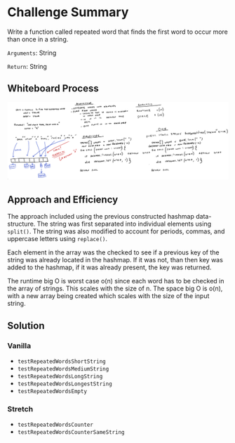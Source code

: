# Challenge Summary
Write a function called repeated word that finds the first word to occur more than once in a string.

`Arguments`: String

`Return`: String 

## Whiteboard Process
![Code Challenge 31 Diagram](../lib/images/Java_CodeChallenge31.png)

## Approach and Efficiency

The approach included using the previous constructed hashmap data-structure. The string was first separated into individual
elements using `split()`. The string was also modified to account for periods, commas, and uppercase letters using `replace()`.

Each element in the array was the checked to see if a previous key of the string was already located in the hashmap. If it was not, than then 
key was added to the hashmap, if it was already present, the key was returned.

The runtime big O is worst case o(n) since each word has to be checked in the array of strings. This scales with the size of n. 
The space big O is o(n), with a new array being created which scales with the size of the input string. 

## Solution

### Vanilla
- `testRepeatedWordsShortString`
- `testRepeatedWordsMediumString`
- `testRepeatedWordsLongString`
- `testRepeatedWordsLongestString`
- `testRepeatedWordsEmpty`

### Stretch

- `testRepeatedWordsCounter`
- `testRepeatedWordsCounterSameString`

